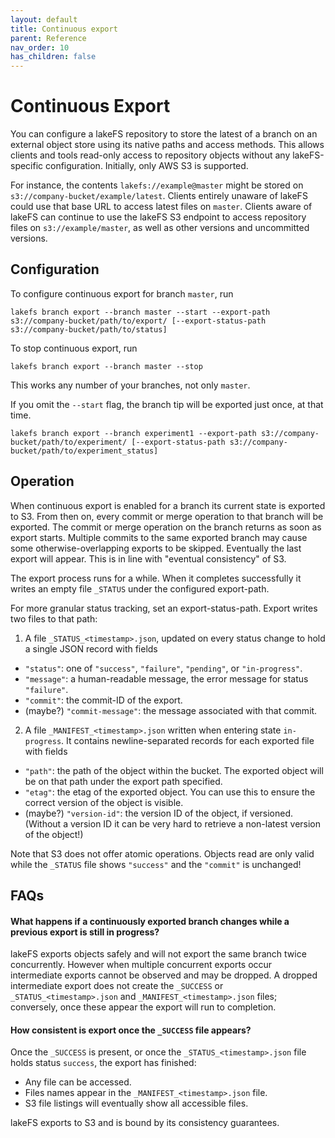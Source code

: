 ```yaml
---
layout: default
title: Continuous export
parent: Reference
nav_order: 10
has_children: false
---
```

# Continuous Export

You can configure a lakeFS repository to store the latest of a branch on an external
object store using its native paths and access methods.  This allows clients and tools
read-only access to repository objects without any lakeFS-specific configuration.
Initially, only AWS S3 is supported.

For instance, the contents `lakefs://example@master` might be stored on
`s3://company-bucket/example/latest`.  Clients entirely unaware of lakeFS could use that
base URL to access latest files on `master`.  Clients aware of lakeFS can continue to use
the lakeFS S3 endpoint to access repository files on `s3://example/master`, as well as
other versions and uncommitted versions.

## Configuration

To configure continuous export for branch `master`, run

```shell
lakefs branch export --branch master --start --export-path s3://company-bucket/path/to/export/ [--export-status-path s3://company-bucket/path/to/status]
```

To stop continuous export, run

```shell
lakefs branch export --branch master --stop
```

This works any number of your branches, not only `master`.

If you omit the `--start` flag, the branch tip will be exported just once, at that time.

```shell
lakefs branch export --branch experiment1 --export-path s3://company-bucket/path/to/experiment/ [--export-status-path s3://company-bucket/path/to/experiment_status]
```

## Operation

When continuous export is enabled for a branch its current state is exported to S3.  From
then on, every commit or merge operation to that branch will be exported.  The commit or
merge operation on the branch returns as soon as export starts.  Multiple commits to the
same exported branch may cause some otherwise-overlapping exports to be skipped.
Eventually the last export will appear.  This is in line with "eventual consistency" of
S3.

The export process runs for a while.  When it completes successfully it writes an empty
file `_STATUS` under the configured export-path.

For more granular status tracking, set an export-status-path.  Export writes two files to that path:

1. A file `_STATUS_<timestamp>.json`, updated on every status change to hold a single JSON
   record with fields
  - `"status"`: one of `"success"`, `"failure"`, `"pending"`, or `"in-progress"`.
  - `"message"`: a human-readable message, the error message for status `"failure"`.
  - `"commit"`: the commit-ID of the export.
  - (maybe?) `"commit-message"`: the message associated with that commit.
2. A file `_MANIFEST_<timestamp>.json` written when entering state `in-progress`.  It
   contains newline-separated records for each exported file with fields
  - `"path"`: the path of the object within the bucket.  The exported object will be on
    that path under the export path specified.
  - `"etag"`: the etag of the exported object.  You can use this to ensure the correct
    version of the object is visible.
  - (maybe?) `"version-id"`: the version ID of the object, if versioned.  (Without a
    version ID it can be very hard to retrieve a non-latest version of the object!)

Note that S3 does not offer atomic operations.  Objects read are only valid while the
`_STATUS` file shows `"success"` and the `"commit"` is unchanged!

## FAQs

#### What happens if a continuously exported branch changes while a previous export is still in progress?

lakeFS exports objects safely and will not export the same branch twice concurrently.
However when multiple concurrent exports occur intermediate exports cannot be observed and
may be dropped.  A dropped intermediate export does not create the `_SUCCESS` or
`_STATUS_<timestamp>.json` and `_MANIFEST_<timestamp>.json` files; conversely, once these
appear the export will run to completion.

#### How consistent is export once the `_SUCCESS` file appears?

Once the `_SUCCESS` is present, or once the `_STATUS_<timestamp>.json` file holds status
`success`, the export has finished:

* Any file can be accessed.
* Files names appear in the `_MANIFEST_<timestamp>.json` file.
* S3 file listings will eventually show all accessible files.

lakeFS exports to S3 and is bound by its consistency guarantees.
